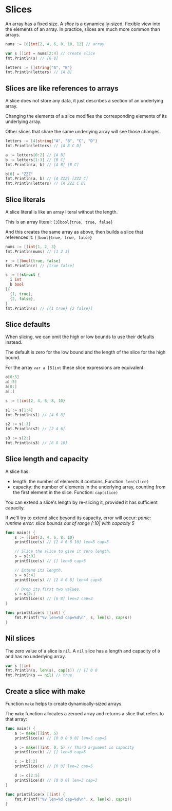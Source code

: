 # Slices

An array has a fixed size. A *slice* is a dynamically-sized, flexible view into the elements of an array. 
In practice, slices are much more common than arrays.

```go
nums := [6]int{2, 4, 6, 8, 10, 12} // array

var s []int = nums[2:4] // create slice
fmt.Println(s) // [6 8]

letters := []string{"A", "B"}
fmt.Println(letters) // [A B]
```

## Slices are like references to arrays

A slice does not store any data, it just describes a section of an underlying array.

Changing the elements of a slice modifies the corresponding elements of its underlying array.

Other slices that share the same underlying array will see those changes.

```go
letters := [4]string{"A", "B", "C", "D"}
fmt.Println(letters) // [A B C D]

a := letters[0:2] // [A B]
b := letters[1:3] // [B C]
fmt.Println(a, b) // [A B] [B C]

b[0] = "ZZZ"
fmt.Println(a, b) // [A ZZZ] [ZZZ C]
fmt.Println(letters) // [A ZZZ C D]
```

## Slice literals

A slice literal is like an array literal without the length.

This is an array literal: `[3]bool{true, true, false}`

And this creates the same array as above, then builds a slice that references it: `[]bool{true, true, false}`

```go
nums := []int{1, 2, 3}
fmt.Println(nums) // [1 2 3]

r := []bool{true, false}
fmt.Println(r) // [true false]

s := []struct {
  i int
  b bool
}{
  {1, true},
  {2, false},
}
fmt.Println(s) // [{1 true} {2 false}]
```

## Slice defaults

When slicing, we can omit the high or low bounds to use their defaults instead.

The default is zero for the low bound and the length of the slice for the high bound.

For the array `var a [5]int` these slice expressions are equivalent:

```go
a[0:5]
a[:5]
a[0:]
a[:]
```

```go
s := []int{2, 4, 6, 8, 10}

s1 := s[1:4]
fmt.Println(s1) // [4 6 8]

s2 := s[:3]
fmt.Println(s2) // [2 4 6]

s3 := s[2:]
fmt.Println(s3) // [6 8 10]
```

## Slice length and capacity

A slice has:

- length: the number of elements it contains. Function: `len(slice)`
- capacity: the number of elements in the underlying array, counting from the first element in the slice. Function: `cap(slice)`

You can extend a slice's length by re-slicing it, provided it has sufficient capacity. 

If we'll try to extend slice beyond its capacity, error will occur: *panic: runtime error: slice bounds out of range [:10] with capacity 5*

```go
func main() {
	s := []int{2, 4, 6, 8, 10}
	printSlice(s) // [2 4 6 8 10] len=5 cap=5

	// Slice the slice to give it zero length.
	s = s[:0]
	printSlice(s) // [] len=0 cap=5

	// Extend its length.
	s = s[:4]
	printSlice(s) // [2 4 6 8] len=4 cap=5

	// Drop its first two values.
	s = s[2:]
	printSlice(s) // [6 8] len=2 cap=3
}

func printSlice(s []int) {
	fmt.Printf("%v len=%d cap=%d\n", s, len(s), cap(s))
}
```

## Nil slices

The zero value of a slice is `nil`. A `nil` slice has a length and capacity of `0` and has no underlying array.

```go
var s []int
fmt.Println(s, len(s), cap(s)) // [] 0 0
fmt.Println(s == nil) // true
```

## Create a slice with make

Function `make` helps to create dynamically-sized arrays.

The `make` function allocates a zeroed array and returns a slice that refers to that array:

```go
func main() {
	a := make([]int, 5)
	printSlice(a) // [0 0 0 0 0] len=5 cap=5

	b := make([]int, 0, 5) // Third argument is capacity
	printSlice(b) // [] len=0 cap=5

	c := b[:2]
	printSlice(c) // [0 0] len=2 cap=5

	d := c[2:5]
	printSlice(d) // [0 0 0] len=3 cap=3
}

func printSlice(x []int) {
	fmt.Printf("%v len=%d cap=%d\n", x, len(x), cap(x))
}
```
